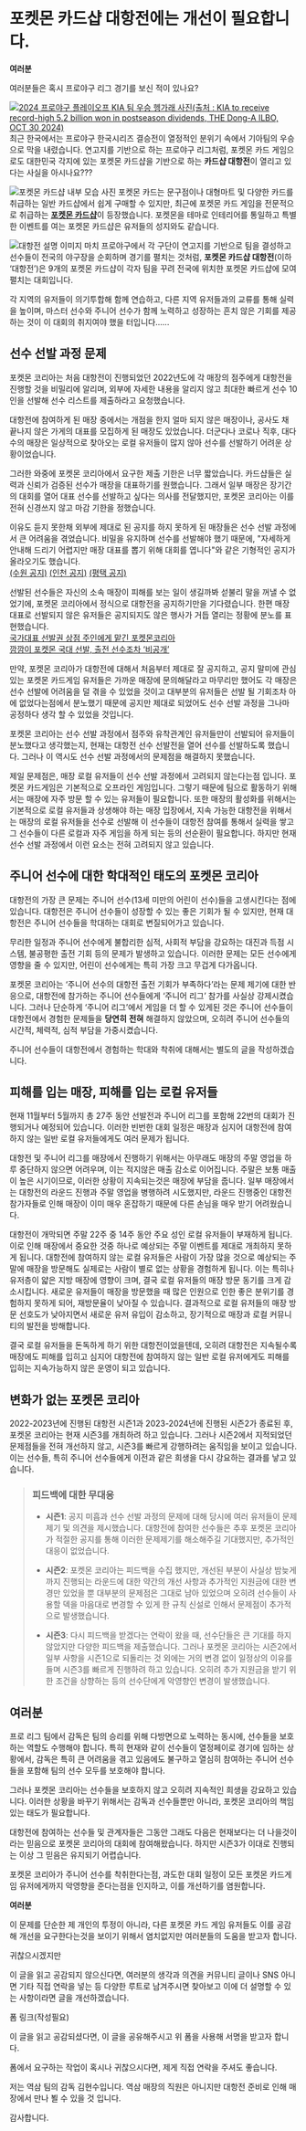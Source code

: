 # 포켓몬 카드샵 대항전에는 개선이 필요합니다.

**여러분**

여러분들은 혹시 프로야구 리그 경기를 보신 적이 있나요?

[![2024 프로야구 플레이오프 KIA 팀 우승 헹가래 사진(출처 : KIA to receive record-high 5.2 billion won in postseason dividends, THE Dong-A ILBO, OCT 30 2024)](https://dimg.donga.com/i/620/0/90/ugc/CDB/ENGLISH/Article/67/21/67/86/672167860534d273823e.jpg)](https://www.donga.com/en/article/all/20241030/5255623/1)
최근 한국에서는 프로야구 한국시리즈 결승전이 열정적인 분위기 속에서 기아팀의 우승으로 막을 내렸습니다. 연고지를 기반으로 하는 프로야구 리그처럼, 포켓몬 카드 게임으로도 대한민국 각지에 있는 포켓몬 카드샵을 기반으로 하는 **카드샵 대항전**이 열리고 있다는 사실을 아시나요???

![포켓몬 카드샵 내부 모습 사진](https://lh3.googleusercontent.com/p/AF1QipNJ8U9l-F2PempqiAsIyxSm6ty4BF1AyDQ0M4FO=s680-w680-h510)
포켓몬 카드는 문구점이나 대형마트 및 다양한 카드를 취급하는 일반 카드샵에서 쉽게 구매할 수 있지만, 최근에 포켓몬 카드 게임을 전문적으로 취급하는 <u>**포켓몬 카드샵**</u>이 등장했습니다. 포켓몬을 테마로 인테리어를 통일하고 특별한 이벤트를 여는 포켓몬 카드샵은 유저들의 성지와도 같습니다.

![대항전 설명 이미지](https://data1.pokemonkorea.co.kr/newdata/2022/12/2022-12-30_18-28-15-86020-1672392495.png)
마치 프로야구에서 각 구단이 연고지를 기반으로 팀을 결성하고 선수들이 전국의 야구장을 순회하며 경기를 펼치는 것처럼, **포켓몬 카드샵 대항전**(이하 ‘대항전’)은 9개의 포켓몬 카드샵이 각자 팀을 꾸려 전국에 위치한 포켓몬 카드샵에 모여 펼치는 대회입니다.

각 지역의 유저들이 의기투합해 함께 연습하고, 다른 지역 유저들과의 교류를 통해 실력을 높이며, 마스터 선수와 주니어 선수가 함께 노력하고 성장하는 흔치 않은 기회를 제공하는 것이 이 대회의 취지여야 했을 터입니다......

## 선수 선발 과정 문제

포켓몬 코리아는 처음 대항전이 진행되었던 2022년도에 각 매장의 점주에게 대항전을 진행할 것을 비밀리에 알리며, 외부에 자세한 내용을 알리지 않고 최대한 빠르게 선수 10인을 선발해 선수 리스트를 제출하라고 요청했습니다.

대항전에 참여하게 된 매장 중에서는 개점을 한지 얼마 되지 않은 매장이나, 공사도 채 끝나지 않은 가게의 대표를 모집하게 된 매장도 있었습니다. 더군다나 코로나 직후, 대다수의 매장은 일상적으로 찾아오는 로컬 유저들이 많지 않아 선수를 선발하기 어려운 상황이었습니다.

그러한 와중에 포켓몬 코리아에서 요구한 제출 기한은 너무 짧았습니다. 카드샵들은 실력과 신뢰가 검증된 선수가 매장을 대표하기를 원했습니다. 그래서 일부 매장은 장기간의 대회를 열어 대표 선수를 선발하고 싶다는 의사를 전달했지만, 포켓몬 코리아는 이를 전혀 신경쓰지 않고 마감 기한을 정했습니다.

이유도 듣지 못한채 외부에 제대로 된 공지를 하지 못하게 된 매장들은 선수 선발 과정에서 큰 어려움을 겪었습니다. 비밀을 유지하며 선수를 선발해야 했기 때문에, "자세하게 안내해 드리기 어렵지만 매장 대표를 뽑기 위해 대회를 엽니다"와 같은 기형적인 공지가 올라오기도 했습니다.  
[(수원 공지)](https://cafe.naver.com/pokemontcg/307096) [(인천 공지)](https://cafe.naver.com/pokemontcg/307127) [(평택 공지)](https://cafe.naver.com/pokemontcg/307268)

선발된 선수들은 자신의 소속 매장이 피해를 보는 일이 생길까봐 섣불리 말을 꺼낼 수 없었기에, 포켓몬 코리아에서 정식으로 대항전을 공지하기만을 기다렸습니다.
한편 매장 대표로 선발되지 않은 유저들은 공지되지도 않은 행사가 거듭 열리는 정황에 분노를 표현했습니다.  
[국가대표 선발권 상점 주인에게 맡긴 포켓몬코리아](https://www.gametoc.co.kr/news/articleView.html?idxno=70683)  
[깜깜이 포켓몬 국대 선발, 출전 선수조차 ‘비공개’](https://www.gametoc.co.kr/news/articleView.html?idxno=70707)

만약, 포켓몬 코리아가 대항전에 대해서 처음부터 제대로 잘 공지하고, 공지 말미에 관심 있는 포켓몬 카드게임 유저들은 가까운 매장에 문의해달라고 마무리만 했어도 각 매장은 선수 선발에 어려움을 덜 겪을 수 있었을 것이고 대부분의 유저들은 선발 될 기회조차 아에 없었다는점에서 분노했기 때문에 공지만 제대로 되었어도 선수 선발 과정을 그나마 공정하다 생각 할 수 있었을 것입니다.

포켓몬 코리아는 선수 선발 과정에서 점주와 유착관계인 유저들만이 선발되어 유저들이 분노했다고 생각했는지, 현재는 대항전 선수 선발전을 열어 선수를 선발하도록 했습니다. 그러나 이 역시도 선수 선발 과정에서의 문제점을 해결하지 못했습니다.

제일 문제점은, 매장 로컬 유저들이 선수 선발 과정에서 고려되지 않는다는점 입니다. 포켓몬 카드게임은 기본적으로 오프라인 게임입니다. 그렇기 때문에 팀으로 활동하기 위해서는 매장에 자주 방문 할 수 있는 유저들이 필요합니다. 또한 매장의 활성화를 위해서는 기본적으로 로컬 유저들과 상생해야 하는 매장 입장에서, 지속 가능한 대항전을 위해서는 매장의 로컬 유저들을 선수로 선발해 이 선수들이 대항전 참여를 통해서 실력을 쌓고 그 선수들이 다른 로컬과 자주 게임을 하게 되는 등의 선순환이 필요합니다. 하지만 현재 선수 선발 과정에서 이런 요소는 전혀 고려되지 않고 있습니다.

## 주니어 선수에 대한 학대적인 태도의 포켓몬 코리아

대항전의 가장 큰 문제는 주니어 선수(13세 미만의 어린이 선수)들을 고생시킨다는 점에 있습니다. 대항전은 주니어 선수들이 성장할 수 있는 좋은 기회가 될 수 있지만, 현재 대항전은 주니어 선수들을 학대하는 대회로 변질되어가고 있습니다.

무리한 일정과 주니어 선수에게 불합리한 심적, 사회적 부담을 강요하는 대진과 득점 시스템, 불공평한 출전 기회 등의 문제가 발생하고 있습니다. 이러한 문제는 모든 선수에게 영향을 줄 수 있지만, 어린이 선수에게는 특히 가장 크고 무겁게 다가옵니다. 

포켓몬 코리아는 ‘주니어 선수의 대항전 출전 기회가 부족하다’라는 문제 제기에 대한 반응으로, 대항전에 참가하는 주니어 선수들에게 ‘주니어 리그’ 참가를 사실상 강제시켰습니다. 
그러나 단순하게 ‘주니어 리그’에서 게임을 더 할 수 있게된 것은 주니어 선수들이 대항전에서 경험한 문제들을 **당연히** **전혀** 해결하지 않았으며, 오히려 주니어 선수들의 시간적, 체력적, 심적 부담을 가중시켰습니다.

주니어 선수들이 대항전에서 경험하는 학대와 착취에 대해서는 별도의 글을 작성하겠습니다.

## 피해를 입는 매장, 피해를 입는 로컬 유저들

현재 11월부터 5월까지 총 27주 동안 선발전과 주니어 리그를 포함해 22번의 대회가 진행되거나 예정되어 있습니다. 이러한 빈번한 대회 일정은 매장과 심지어 대항전에 참여하지 않는 일반 로컬 유저들에게도 여러 문제가 됩니다.

대항전 및 주니어 리그를 매장에서 진행하기 위해서는 아무래도 매장의 주말 영업을 하루 중단하지 않으면 어려우며, 이는 적지않은 매출 감소로 이어집니다. 주말은 보통 매출이 높은 시기이므로, 이러한 상황이 지속되는것은 매장에 부담을 줍니다. 일부 매장에서는 대항전의 라운드 진행과 주말 영업을 병행하려 시도했지만, 라운드 진행중인 대항전 참가자들로 인해 매장이 이미 매우 혼잡하기 때문에 다른 손님을 매우 받기 어려웠습니다.

대항전이 개막되면 주말 22주 중 14주 동안 주요 성인 로컬 유저들이 부재하게 됩니다. 이로 인해 매장에서 중요한 것중 하나로 예상되는 주말 이벤트를 제대로 개최하지 못하게 됩니다. 대항전에 참여하지 않는 로컬 유저들은 사람이 가장 많을 것으로 예상되는 주말에 매장을 방문해도 실제로는 사람이 별로 없는 상황을 경험하게 됩니다. 이는 특히나 유저층이 얇은 지방 매장에 영향이 크며, 결국 로컬 유저들의 매장 방문 동기를 크게 감소시킵니다. 새로운 유저들이 매장을 방문했을 때 많은 인원으로 인한 좋은 분위기를 경험하지 못하게 되어, 재방문율이 낮아질 수 있습니다. 결과적으로 로컬 유저들의 매장 방문 선호도가 낮아지면서 새로운 유저 유입이 감소하고, 장기적으로 매장과 로컬 커뮤니티의 발전을 방해합니다.

결국 로컬 유저들을 돈독하게 하기 위한 대항전이었을텐데, 오히려 대항전은 지속될수록 매장에도 피해를 입히고 심지어 대항전에 참여하지 않는 일반 로컬 유저에게도 피해를 입히는 지속가능하지 않은 운영이 되고 있습니다.

## 변화가 없는 포켓몬 코리아

2022-2023년에 진행된 대항전 시즌1과 2023-2024년에 진행된 시즌2가 종료된 후, 포켓몬 코리아는 현재 시즌3를 개최하려 하고 있습니다. 그러나 시즌2에서 지적되었던 문제점들을 전혀 개선하지 않고, 시즌3를 빠르게 강행하려는 움직임을 보이고 있습니다. 이는 선수들, 특히 주니어 선수들에게 이전과 같은 희생을 다시 강요하는 결과를 낳고 있습니다.

> ### 피드백에 대한 무대응
>
> - **시즌1**: 공지 미흡과 선수 선발 과정의 문제에 대해 당시에 여러 유저들이 문제제기 및 의견을 제시했습니다. 대항전에 참여한 선수들은 추후 포켓몬 코리아가 적절한 공지를 통해 이러한 문제제기를 해소해주길 기대했지만, 추가적인 대응이 없었습니다.
>
> - **시즌2**: 포켓몬 코리아는 피드백을 수집 했지만, 개선된 부분이 사실상 밤늦게까지 진행되는 라운드에 대한 약간의 개선 사항과 추가적인 지원금에 대한 변경만 있었을 뿐 대부분의 문제점은 그대로 남아 있었으며 오히려 선수들이 사용할 덱을 마음대로 변경할 수 있게 한 규칙 신설로 인해서 문제점이 추가적으로 발생했습니다.
>
> - **시즌3**: 다시 피드백을 받겠다는 연락이 왔을 때, 선수단들은 큰 기대를 하지 않았지만 다양한 피드백을 제출했습니다. 그러나 포켓몬 코리아는 시즌2에서 일부 사항을 시즌1으로 되돌리는 것 외에는 거의 변경 없이 일정상의 이유를 들며 시즌3를 빠르게 진행하려 하고 있습니다. 오히려 추가 지원금을 받기 위한 조건을 상향하는 등의 선수단에게 악영향인 변경이 발생했습니다.

## 여러분
프로 리그 팀에서 감독은 팀의 승리를 위해 다방면으로 노력하는 동시에, 선수들을 보호하는 역할도 수행해야 합니다. 특히 현재와 같이 선수들이 열정페이로 경기에 임하는 상황에서, 감독은 특히 큰 어려움을 겪고 있음에도 불구하고 열심히 참여하는 주니어 선수들을 포함해 팀의 선수 모두를 보호해야 합니다.

그러나 포켓몬 코리아는 선수들을 보호하지 않고 오히려 지속적인 희생을 강요하고 있습니다. 이러한 상황을 바꾸기 위해서는 감독과 선수들뿐만 아니라, 포켓몬 코리아의 책임 있는 태도가 필요합니다.

대항전에 참여하는 선수들 및 관계자들은 그동안 그래도 다음은 현재보다는 더 나을것이라는 믿음으로 포켓몬 코리아의 대회에 참여해왔습니다. 하지만 시즌3가 이대로 진행되는 이상 그 믿음은 유지되기 어렵습니다.

포켓몬 코리아가 주니어 선수를 착취한다는점, 과도한 대회 일정이 모든 포켓몬 카드게임 유저에게까지 악영향을 준다는점을 인지하고, 이를 개선하기를 염원합니다.

**여러분**

이 문제를 단순한 제 개인의 투정이 아니라, 다른 포켓몬 카드 게임 유저들도 이를 공감해 개선을 요구한다는것을 보이기 위해서 염치없지만 여러분들의 도움을 받고자 합니다.

귀찮으시겠지만

이 글을 읽고 공감되지 않으신다면, 여러분의 생각과 의견을 커뮤니티 글이나 SNS 아니면 기타 직접 연락을 넣는 등 다양한 루트로 남겨주시면 찾아보고 이에 더 설명할 수 있는 사항이라면 글을 개선하겠습니다.

폼 링크(작성필요)

이 글을 읽고 공감되셨다면, 이 글을 공유해주시고 위 폼을 사용해 서명을 받고자 합니다.

폼에서 요구하는 작업이 혹시나 귀찮으시다면, 제게 직접 연락을 주셔도 좋습니다.

저는 역삼 팀의 감독 김현수입니다. 역삼 매장의 직원은 아니지만 대항전 준비로 인해 매장에서 만나 뵐 수 있을 것 입니다.

감사합니다.